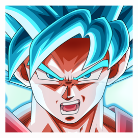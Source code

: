 ![Image of Yaktocat](https://github.com/WatterWizz/markdown-portfolio/blob/add-images-links/78200.png)

